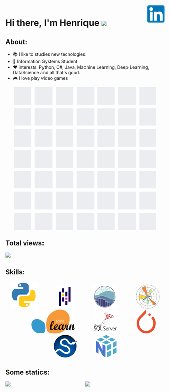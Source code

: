 <a href="https://www.linkedin.com/in/henrique-oliveira-15b656197" target="_blank">
    <img 
        src="images/linkedin.svg" 
        alt="linkedIn" 
        width="55" 
        align="right" />
</a>


# Hi there, I'm Henrique <img src="https://raw.githubusercontent.com/iampavangandhi/iampavangandhi/master/gifs/Hi.gif" width="30px"></h2>


## About: 

- 📚 I like to studies new tecnologies
- 🌱 Information Systems Student 
- ❤️ interests: Python, C#, Java, Machine Learning, Deep Learning, DataScience and all that's good.
- 🎮 I love play video games 

<p align="center">
  <a href="#">
    <img align="center" width="450" src="animation/gith.gif" />
  </a>
</p>

## Total views:

<img alingn="center" src="https://profile-counter.glitch.me/Olivierah/count.svg" />

## Skills:
<p align="center">
    <img height="85" src="images/python.svg">
    &nbsp;&nbsp;&nbsp;&nbsp;&nbsp;&nbsp;&nbsp;&nbsp;&nbsp;&nbsp;&nbsp;&nbsp;&nbsp;
    <img height="75" src="images/pandas.svg">
    &nbsp;&nbsp;&nbsp;&nbsp;&nbsp;&nbsp;&nbsp;&nbsp;&nbsp;&nbsp;&nbsp;&nbsp;&nbsp;
    <img height="75" src="images/seaborn.svg">
    &nbsp;&nbsp;&nbsp;&nbsp;&nbsp;&nbsp;&nbsp;&nbsp;&nbsp;&nbsp;&nbsp;&nbsp;&nbsp;
    <img height="75" src="images/plt.svg">
    &nbsp;&nbsp;&nbsp;&nbsp;&nbsp;&nbsp;&nbsp;&nbsp;&nbsp;&nbsp;&nbsp;&nbsp;&nbsp;
    <img height="75" src="images/scikit.svg">
    &nbsp;&nbsp;&nbsp;&nbsp;&nbsp;&nbsp;&nbsp;&nbsp;&nbsp;&nbsp;&nbsp;&nbsp;&nbsp;
    <img height="75" src="images/mssql.svg">
    &nbsp;&nbsp;&nbsp;&nbsp;&nbsp;&nbsp;&nbsp;&nbsp;&nbsp;&nbsp;&nbsp;&nbsp;&nbsp;
    <img height="75" src="images/PyTorch.svg">
    &nbsp;&nbsp;&nbsp;&nbsp;&nbsp;&nbsp;&nbsp;&nbsp;&nbsp;&nbsp;&nbsp;&nbsp;&nbsp;
    <img height="75" src="images/scipy.svg">
    &nbsp;&nbsp;&nbsp;&nbsp;&nbsp;&nbsp;&nbsp;&nbsp;&nbsp;&nbsp;&nbsp;&nbsp;&nbsp;
    <img height="75" src="images/np.svg">
    &nbsp;&nbsp;&nbsp;&nbsp;&nbsp;&nbsp;&nbsp;&nbsp;&nbsp;&nbsp;&nbsp;&nbsp;&nbsp;
    

## Some statics:
<p align="center">
  <a href="#">
    <img src='https://github-readme-stats.vercel.app/api?username=Olivierah&show_icons=true&theme=tokyonight&count_private=true&line_height=40'  align="left" />
    <img src='https://github-readme-stats.vercel.app/api/top-langs/?username=Olivierah&theme=tokyonight&hide_langs_below=4'/>
  </a>
</p>






